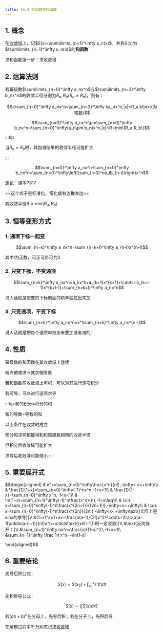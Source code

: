 ```yaml
---
title: 16.4 幂级数求和函数
---
```



## 1. 概念

在<u>收敛域</u>上，记$S(x)=\sum\limits_{n=1}^\infty u_n(x)$，并称$S(x)$为$\sum\limits_{n=1}^\infty u_n(x)$的**和函数**

求和函数第一步：求收敛域

## 2. 运算法则


若幂级数$\sum\limits_{n=0}^\infty a_nx^n$与$\sum\limits_{n=0}^\infty b_nx^n$的收敛半径分别为$R_a,R_b(R_a\not=R_b)$，则有：

$$k\sum_{n=0}^\infty a_nx^n=\sum_{n=0}^\infty ka_nx^n,|x|<R_a,k\text{为常数}$$

$$\sum_{n=0}^\infty a_nx^n\pm\sum_{n=0}^\infty b_nx^n=\sum_{n=0}^\infty(a_n\pm b_n)x^n,|x|<R=min\{R_a,R_b\}$$

:::tip

当$R_a=R_b$时，其加减结果的收敛半径可能扩大

:::

$$\sum_{n=0}^\infty a_nx^n·\sum_{n=0}^\infty b_nx^n=\sum_{n=0}^\infty\left(\sum_{i=0}^na_ib_{n-i}\right)x^n$$

速记：课本P317

==这个式子是标准化，常化成右边推左边==

其收敛半径$R\geq min\{R_a,R_b\}$

## 3. 恒等变形方式

### 1. 通项下标一起变

$$\sum_{n=k}^\infty a_nx^n=\sum_{n=k+l}^\infty a_{n-l}x^{n-l}$$

其中l为正数，可正可负可为0

### 2. 只变下标，不变通项

$$\sum_{n=k}^\infty a_nx^n=a_kx^k+a_{k+1}x^{k+1}+\cdots+a_{k+l-1}x^{k+l-1}+\sum_{n=k+l}^\infty a_nx^n$$

说人话就是把变的下标前面的项单独拉出来加

### 3. 只变通项，不变下标

$$\sum_{n=k}^\infty a_nx^n=x^l\sum_{n=k}^\infty a_nx^{n-l}$$

说人话就是把每个通项单拉出来要加或者减的l

## 4. 性质

幂级数的和函数在其收敛域上连续

端点值难求→就求极限值

若和函数在收敛域上可积，可以对其进行逐项积分

若可导，可以进行逐项求导

:::tip
和的积分=积分的和

和的导数=导数的和

以上条件在收敛时成立

积分和求导都能得到和原级数相同的收敛半径

但积分后收敛域可能扩大

求导后收敛域可能缩小
:::

## 5. 重要展开式

$$\begin{aligned}
    & e^x=\sum_{n=0}^\infty\frac{x^n}{n!},-\infty< x<+\infty\\\\
    & \frac{1}{1+x}=\sum_{n=0}^\infty(-1)^nx^n,-1<x<1\\\\
    & \frac{1}{1-x}=\sum_{n=0}^\infty x^n,-1<x<1\\\\
    & \ln(1+x)=\sum_{n=1}^\infty(-1)^n\frac{x^n}{n},-1<x\leq1\\\\
    & \sin x=\sum_{n=0}^\infty(-1)^n\frac{x^{2n+1}}{(2n+1)!},-\infty<x<+\infty\\\\
    & \cos x=\sum_{n=0}^\infty(-1)^n\frac{x^{2n}}{2n!},-\infty<x<+\infty\text{(实际上是sinx的求导)}\\\\
    &(1+x)^a=1+ax+\frac{a(a-1)}{2!}x^2+\cdots+\frac{a(a-1)\cdots(a-n+1)}{n!}x^n+\cdots\text{(x∈(-1,1)时一定收敛)}\\\\
    &\text{反向展开：}\\\\
    &\sum_{n=1}^\infty nx^n=\frac{x}{(1-x)^2},-1<x<1\\\\
    &\sum_{n=1}^\infty \frac 1n x^n=-\ln(1-x)

\end{aligned}$$


## 6. 重要结论

先导后积公式：

$$S(x)=S(x_0)+\int_{x_0}^xs'(t)dt$$

先积后导公式：

$$S(x)=(\int S(x)dx)'$$

若$(an+b)^c$在分母上，先导后积；若在分子上，先积后导

在解题过程中千万别忘记<u>求收敛域</u>













